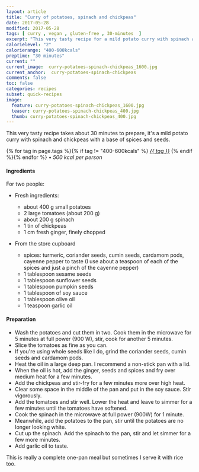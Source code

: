 ```yaml
---
layout: article
title: "Curry of potatoes, spinach and chickpeas"
date: 2017-05-28
modified: 2017-05-28
tags: [ curry , vegan , gluten-free , 30-minutes  ]
excerpt: "This very tasty recipe for a mild potato curry with spinach and chickpeas takes about 30 minutes to prepare."
calorielevel: "2"
calorierange: "400-600kcals"
preptime: "30 minutes"
current: ""
current_image:  curry-potatoes-spinach-chickpeas_1600.jpg
current_anchor:  curry-potatoes-spinach-chickpeas
comments: false
toc: false
categories: recipes
subset: quick-recipes
image:
  feature: curry-potatoes-spinach-chickpeas_1600.jpg
  teaser: curry-potatoes-spinach-chickpeas_400.jpg
  thumb: curry-potatoes-spinach-chickpeas_400.jpg
---
```


This very tasty recipe takes about 30 minutes to prepare, it's a mild potato curry with spinach and chickpeas with a base of spices and seeds.

{% for tag in page.tags %}{% if tag != "400-600kcals" %}&nbsp;<a class="post-tag" href="{{ site.url}}/tags/#{{ tag }}">_{{ tag }}_</a>&nbsp;{% endif %}{% endfor %} &bull;&nbsp;<em>500&nbsp;kcal&nbsp;per&nbsp;person</em>&nbsp;&nbsp;<a href="{{ site.url}}/tags/#400-600kcals"><img src="{{ site.url }}/images/battery_lvl_2.png" style="height:1.0em;"></a>

#### Ingredients

For two people:

- Fresh ingredients:
  - about 400 g small potatoes
  - 2 large tomatoes (about 200 g)
  - about 200 g spinach
  - 1 tin of chickpeas
  - 1 cm fresh ginger, finely chopped

- From the store cupboard  
  - spices: turmeric, coriander seeds, cumin seeds, cardamom pods, cayenne pepper to taste (I use about a teaspoon of each of the spices and just a pinch of the cayenne pepper)
  - 1 tablespoon sesame seeds
  - 1 tablespoon sunflower seeds
  - 1 tablespoon pumpkin seeds
  - 1 tablespoon of soy sauce
  - 1 tablespoon olive oil
  - 1 teaspoon garlic oil

#### Preparation
- Wash the potatoes and cut them in two. Cook them in the microwave for 5 minutes at full power (900 W), stir, cook for another 5 minutes.
- Slice the tomatoes as fine as you can.
- If you're using whole seeds like I do, grind the coriander seeds, cumin seeds and cardamom pods.
- Heat the oil in a large deep pan. I recommend a non-stick pan with a lid.
- When the oil is hot, add the ginger, seeds and spices and fry over medium heat for a few minutes.
- Add the chickpeas and stir-fry for a few minutes more over high heat.
- Clear some space in the middle of the pan and put in the soy sauce. Stir vigorously.
- Add the tomatoes and stir well. Lower the heat and leave to simmer for a few minutes until the tomatoes have softened.
- Cook the spinach in the microwave at full power (900W) for 1 minute.
- Meanwhile, add the potatoes to the pan, stir until the potatoes are no longer looking white.
- Cut up the spinach. Add the spinach to the pan, stir and let simmer for a few more minutes.
- Add garlic oil to taste.

This is really a complete one-pan meal but sometimes I serve it with rice too.
